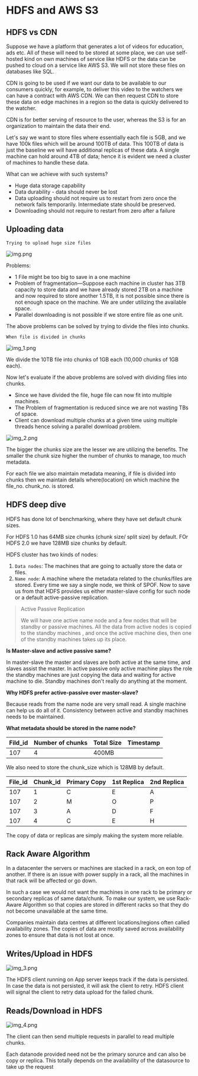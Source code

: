 # HDFS and AWS S3

## HDFS vs CDN
Suppose we have a platform that generates a lot of videos for education, ads etc.
All of these will need to be stored at some place, we can use self-hosted kind on own machines of service like HDFS or 
the data can be pushed to cloud on a service like AWS S3.
We will not store these files on databases like SQL.

CDN is going to be used if we want our data to be available to our consumers quickly,
for example, to deliver this video to the watchers we can have a contract with AWS CDN.
We can then request CDN to store these data on edge machines in a region so the data is quickly
delivered to the watcher.

CDN is for better serving of resource to the user, whereas the S3 is for an organization to maintain the data their end.

Let's say we want to store files where essentially each file is 5GB,
and we have 100k files which will be around 100TB of data.
This 100TB of data is just the baseline we will have additional replicas of these data.
A single machine can hold around 4TB of data; hence it is evident we need a cluster of machines to handle these data.

What can we achieve with such systems?
* Huge data storage capability
* Data durability - data should never be lost
* Data uploading should not require us to restart from zero once the network fails temporarily. Intermediate state should be preserved.
* Downloading should not require to restart from zero after a failure

## Uploading data

`Trying to upload huge size files`

![img.png](../images/hdfs-1.png)

Problems:
* 1 File might be too big to save in a one machine
* Problem of fragmentation—Suppose each machine in cluster has 3TB capacity to store data and we have already stored 2TB on a machine and now required to store another 1.5TB, it is not possible since there is not enough space on the machine. We are under utilizing the available space.
* Parallel downloading is not possible if we store entire file as one unit.

The above problems can be solved by trying to divide the files into chunks.

`When file is divided in chunks`

![img_1.png](../images/hdfs-2.png)

We divide the 10TB file into chunks of 1GB each (10,000 chunks of 1GB each).

Now let's evaluate if the above problems are solved with dividing files into chunks. 

* Since we have divided the file, huge file can now fit into multiple machines.
* The Problem of fragmentation is reduced since we are not wasting TBs of space.
* Client can download multiple chunks at a given time using multiple threads hence solving a parallel download problem.

![img_2.png](../images/hdfs-3.png)

The bigger the chunks size are the lesser we are utilizing the benefits.
The smaller the chunk size higher the number of chunks to manage, too much metadata.

For each file we also maintain metadata meaning, if file is divided into chunks then we maintain details where(location) 
on which machine the file_no. chunk_no. is stored.

## HDFS deep dive

HDFS has done lot of benchmarking, where they have set default chunk sizes.

For HDFS 1.0 has 64MB size chunks (chunk size/ split size) by default.
FOr HDFS 2.0 we have 128MB size chunks by default.

HDFS cluster has two kinds of nodes:
1. `Data nodes`: The machines that are going to actually store the data or files.
2. `Name node`: A machine where the metadata related to the chunks/files are stored. 
Every time we say a single node, we think of SPOF. Now to save us from that HDFS provides us either master-slave config 
for such node or a default active-passive replication.

> Active Passive Replication
> 
> We will have one active name node and a few nodes that will be standby or passive machines. All the data from active nodes is copied to the standby machines
>, and once the active machine dies, then one of the standby machines takes up its place.

**Is Master-slave and active passive same?**

In master-slave the master and slaves are both active at the same time, and slaves assist the master.
In active passive only active machine plays the role the standby machines are just copying the data and waiting for active machine to die.
Standby machines don't really do anything at the moment.

**Why HDFS prefer active-passive over master-slave?**

Because reads from the name node are very small read.
A single machine can help us do all of it.
Consistency between active and standby machines needs to be maintained.

**What metadata should be stored in the name node?**

| Fild_id | Number of chunks | Total Size | Timestamp |
|---------|------------------|------------|-----------|
| 107 | 4| 400MB | |

We also need to store the chunk_size which is 128MB by default.

|File_id|Chunk_id|Primary Copy|1st Replica|2nd Replica|
|-------|--------|------------|-----------|-----------|
|107|1|C|E|A|
|107|2|M|O|P|
|107|3|A|D|F|
|107|4|C|E|H|

The copy of data or replicas are simply making the system more reliable.

## Rack Aware Algorithm

In a datacenter the servers or machines are stacked in a rack, on eon top of another.
If there is an issue with power supply in a rack, all the machines in that rack will be affected or go down.

In such a case we would not want the machines in one rack to be primary or secondary replicas of same data/chunk.
To make our system, we use Rack-Aware Algorithm so that copies are stored in different racks so that they do not become unavailable at the same time.

Companies maintain data centres at different locations/regions often called availability zones.
The copies of data are mostly saved across availability zones to ensure that data is not lost at once.

## Writes/Upload in HDFS

![img_3.png](../images/hdfs-4.png)

The HDFS client running on App server keeps track if the data is persisted.
In case the data is not persisted, it will ask the client to retry.
HDFS client will signal the client to retry data upload for the failed chunk.

## Reads/Download in HDFS

![img_4.png](../images/hdfs-5.png)

The client can then send multiple requests in parallel to read multiple chunks.

Each datanode provided need not be the primary sorurce and can also be copy or replica.
This totally depends on the availability of the datasource to take up the request